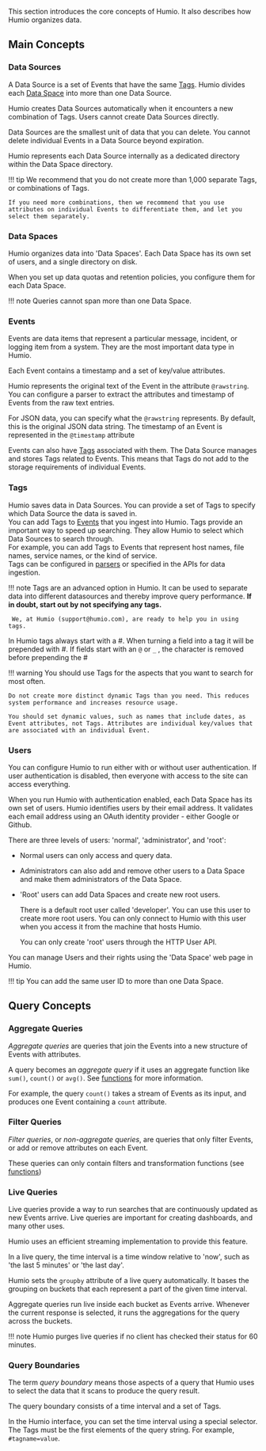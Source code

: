 
This section introduces the core concepts of Humio. It also describes how Humio organizes data.

## Main Concepts

### Data Sources

A Data Source is a set of Events that have the same [Tags](#tags).
Humio divides each [Data Space](#data-spaces) into more than one Data Source.

Humio creates Data Sources automatically when it encounters a new combination of Tags. Users cannot create Data Sources directly.

Data Sources are the smallest unit of data that you can delete.
You cannot delete individual Events in a Data Source beyond expiration.<!--GRW: I'm not sure what 'beyond expiration' means. -->

Humio represents each Data Source internally as a dedicated directory within the Data Space directory.

!!! tip
    We recommend that you do not create more than 1,000 separate Tags, or combinations of Tags.

    If you need more combinations, then we recommend that you use attributes on individual Events to differentiate them, and let you select them separately.



### Data Spaces

Humio organizes data into 'Data Spaces'. Each Data Space has its own set of users, and a single directory on disk.

When you set up data quotas and retention policies, you configure them for each Data Space.

!!! note
    Queries cannot span more than one Data Space.



### Events

Events are data items that represent a particular message, incident, or logging item from a system. They are the most important data type in Humio.

Each Event contains a timestamp and a set of key/value attributes.

Humio represents the original text of the Event in the attribute `@rawstring`.
You can configure a parser to extract the attributes and timestamp of Events from the raw text entries.

For JSON data, you can specify what the `@rawstring` represents. By default, this is the original JSON data string.
The timestamp of an Event is represented in the `@timestamp` attribute

Events can also have [Tags](#tags) associated with them.
The Data Source manages and stores Tags related to Events. This means that Tags do not add to the storage requirements of individual Events.

### Tags

Humio saves data in Data Sources. You can provide a set of Tags to specify which Data Source the data is saved in.  
You can add Tags to [Events](#events) that you ingest into Humio.
Tags provide an important way to speed up searching. They allow Humio to select which Data Sources to search through.     
For example, you can add Tags to Events that represent host names, file names, service names, or the kind of service.  
Tags can be configured in [parsers](/parsing.md) or specified in the APIs for data ingestion.

!!! note
     Tags are an advanced option in Humio. It can be used to separate data into different datasources and thereby improve query performance.
     **If in doubt, start out by not specifying any tags.**

     We, at Humio (support@humio.com), are ready to help you in using tags.

In Humio tags always start with a #. When turning a field into a tag it will be prepended with #.
If fields start with an `@` or `_` , the character is removed before prepending the #

!!! warning
    You should use Tags for the aspects that you want to search for most often.

    Do not create more distinct dynamic Tags than you need. This reduces system performance and increases resource usage.

    You should set dynamic values, such as names that include dates, as Event attributes, not Tags. Attributes are individual key/values that are associated with an individual Event.


### Users

You can configure Humio to run either with or without user authentication.
If user authentication is disabled, then everyone with access to the site can access everything.

When you run Humio with authentication enabled, each Data Space has its own set of users.
Humio identifies users by their email address. It validates each email address using an OAuth identity provider - either Google or Github.

There are three levels of users: 'normal', 'administrator', and 'root':

* Normal users can only access and query data.<!-- GRW: this is just an educated guess :) -->
* Administrators can also add and remove other users to a Data Space and make them administrators of the Data Space.
* 'Root' users can add Data Spaces and create new root users.

  There is a default root user called 'developer'. You can use this user to create more root users. You can only connect to Humio with this user when you access it from the machine that hosts Humio.

  You can only create 'root' users through the HTTP User API.

You can manage Users and their rights using the 'Data Space' web page in Humio.

!!! tip
    You can add the same user ID to more than one Data Space.


## Query Concepts

### Aggregate Queries
_Aggregate queries_ are queries that join the Events into a new structure of Events with attributes.

A query becomes an _aggregate query_ if it uses an aggregate function like `sum()`, `count()` or `avg()`. See [functions](query-language/query-functions.md) for more information.

For example, the query `count()` takes a stream of Events as its input, and produces one Event containing a `count` attribute.

<!--
The final result af an _aggregate query_ is not ready until the query has completed, although it is still possible to get a partial result.
In contrast _filter queries_ can start streaming the response as soon as Events pass through the 'filter'
-->


### Filter Queries
_Filter queries_, or _non-aggregate queries_, are queries that only filter Events, or add or remove attributes on each Event.

These queries can only contain filters and transformation functions (see [functions](query-language/query-functions.md))


### Live Queries

Live queries provide a way to run searches that are continuously
updated as new Events arrive. Live queries are important for creating dashboards, and many other uses.

Humio uses an efficient streaming implementation to provide this feature.

In a live query, the time interval is a time window relative to 'now', such
as 'the last 5 minutes' or 'the last day'.

Humio sets the `groupby` attribute of a live query automatically. It bases the grouping on buckets that each represent a part of the given time interval.

Aggregate queries run live inside each bucket as Events arrive. Whenever the current response is selected, it runs the aggregations for the query across the buckets.

!!! note
    Humio purges live queries if no client has checked their status for 60 minutes.



### Query Boundaries

The term *query boundary* means those aspects of a query that
Humio uses to select the data that it scans to produce the query result.

The query boundary consists of a time interval and a set of Tags.

In the Humio interface, you can set the time interval using a special selector.
The Tags must be the first elements of the query string.
For example, `#tagname=value`.
